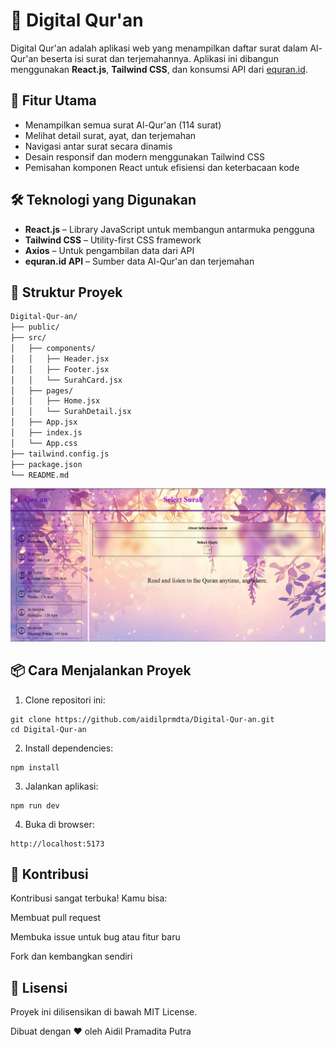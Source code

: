 # 📖 Digital Qur'an

Digital Qur'an adalah aplikasi web yang menampilkan daftar surat dalam Al-Qur'an beserta isi surat dan terjemahannya. Aplikasi ini dibangun menggunakan **React.js**, **Tailwind CSS**, dan konsumsi API dari [equran.id](https://equran.id).

## 🚀 Fitur Utama

- Menampilkan semua surat Al-Qur'an (114 surat)
- Melihat detail surat, ayat, dan terjemahan
- Navigasi antar surat secara dinamis
- Desain responsif dan modern menggunakan Tailwind CSS
- Pemisahan komponen React untuk efisiensi dan keterbacaan kode

## 🛠️ Teknologi yang Digunakan

- **React.js** – Library JavaScript untuk membangun antarmuka pengguna
- **Tailwind CSS** – Utility-first CSS framework
- **Axios** – Untuk pengambilan data dari API
- **equran.id API** – Sumber data Al-Qur'an dan terjemahan

## 📂 Struktur Proyek

```bash
Digital-Qur-an/
├── public/
├── src/
│   ├── components/
│   │   ├── Header.jsx
│   │   ├── Footer.jsx
│   │   └── SurahCard.jsx
│   ├── pages/
│   │   ├── Home.jsx
│   │   └── SurahDetail.jsx
│   ├── App.jsx
│   ├── index.js
│   └── App.css
├── tailwind.config.js
├── package.json
└── README.md
```
![📸 Tampilan](https://github.com/aidilprmdta/Digital-Qur-an/blob/main/image.png?raw=true)

## 📦 Cara Menjalankan Proyek
1. Clone repositori ini:
```
git clone https://github.com/aidilprmdta/Digital-Qur-an.git
cd Digital-Qur-an
```
2. Install dependencies:
```
npm install
```
3. Jalankan aplikasi:
```
npm run dev
```
4. Buka di browser:
```
http://localhost:5173
```
## 🤝 Kontribusi
Kontribusi sangat terbuka! Kamu bisa:

Membuat pull request

Membuka issue untuk bug atau fitur baru

Fork dan kembangkan sendiri

## 📜 Lisensi
Proyek ini dilisensikan di bawah MIT License.

Dibuat dengan ❤️ oleh Aidil Pramadita Putra
